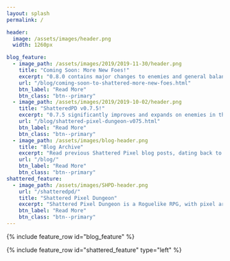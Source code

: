 ```yaml
---
layout: splash
permalink: /

header:
  image: /assets/images/header.png
  width: 1260px

blog_feature:
  - image_path: /assets/images/2019/2019-11-30/header.png
    title: "Coming Soon: More New Foes!"
    excerpt: "0.8.0 contains major changes to enemies and general balance in the later areas."
    url: "/blog/coming-soon-to-shattered-more-new-foes.html"
    btn_label: "Read More"
    btn_class: "btn--primary"
  - image_path: /assets/images/2019/2019-10-02/header.png
    title: "ShatteredPD v0.7.5!"
    excerpt: "0.7.5 significantly improves and expands on enemies in the first two regions of the game!"
    url: "/blog/shattered-pixel-dungeon-v075.html"
    btn_label: "Read More"
    btn_class: "btn--primary"
  - image_path: /assets/images/blog-header.png
    title: "Blog Archive"
    excerpt: "Read previous Shattered Pixel blog posts, dating back to 2014. The blog includes a full history of my dev work."
    url: "/blog/"
    btn_label: "Read More"
    btn_class: "btn--primary"
shattered_feature:
  - image_path: /assets/images/SHPD-header.png
    url: "/shatteredpd/"
    title: "Shattered Pixel Dungeon"
    excerpt: "Shattered Pixel Dungeon is a Roguelike RPG, with pixel art graphics and lots of variety and replayability. Every game is unique, with four different playable characters, randomized levels and enemies, and over 150 items to collect and use. The game is simple to get into, but has lots of depth. Strategy is required if you want to win!"
    btn_label: "Read More"
    btn_class: "btn--primary"
---
```


{% include feature_row id="blog_feature" %}

{% include feature_row id="shattered_feature" type="left" %}
